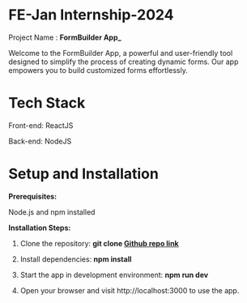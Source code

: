 # FE-Jan Internship-2024

Project Name : **FormBuilder App_**

Welcome to the FormBuilder App, a powerful and user-friendly tool designed to simplify the process of creating dynamic forms. Our app empowers you to build customized forms effortlessly.

# Tech Stack

Front-end: ReactJS

Back-end: NodeJS

# Setup and Installation

**Prerequisites:**

Node.js and npm installed

**Installation Steps:**

1. Clone the repository: **git clone [Github repo link](https://github.com/trung08012002/formbuilder-front-end)**

2. Install dependencies: **npm install**

3. Start the app in development environment: **npm run dev**

4. Open your browser and visit http://localhost:3000 to use the app.
